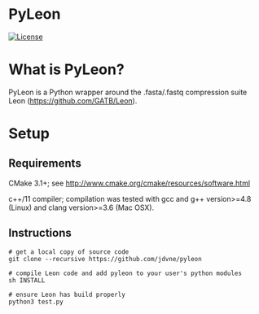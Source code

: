 # PyLeon

[![License](http://img.shields.io/:license-affero-blue.svg)](http://www.gnu.org/licenses/agpl-3.0.en.html)

# What is PyLeon?

PyLeon is a Python wrapper around the .fasta/.fastq compression suite Leon (https://github.com/GATB/Leon).

# Setup

## Requirements

CMake 3.1+; see http://www.cmake.org/cmake/resources/software.html

c++/11 compiler; compilation was tested with gcc and g++ version>=4.8 (Linux) and clang version>=3.6 (Mac OSX).

## Instructions

    # get a local copy of source code
    git clone --recursive https://github.com/jdvne/pyleon

    # compile Leon code and add pyleon to your user's python modules
    sh INSTALL

    # ensure Leon has build properly
    python3 test.py